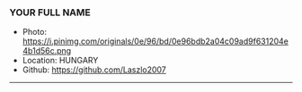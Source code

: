### YOUR FULL NAME
- Photo: https://i.pinimg.com/originals/0e/96/bd/0e96bdb2a04c09ad9f631204e4b1d56c.png
- Location: HUNGARY
- Github: https://github.com/Laszlo2007
***
